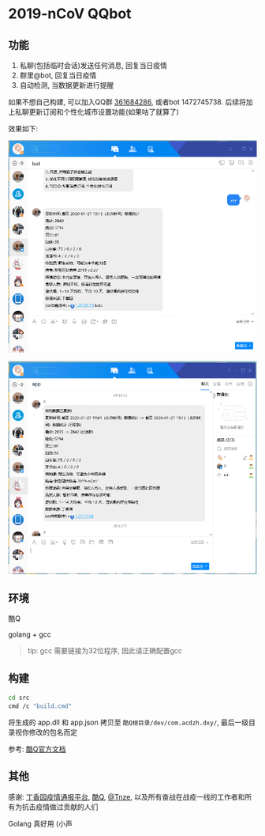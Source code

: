 # 2019-nCoV QQbot

## 功能

1. 私聊(包括临时会话)发送任何消息, 回复当日疫情
2. 群里@bot, 回复当日疫情
3. 自动检测, 当数据更新进行提醒

如果不想自己构建, 可以加入QQ群 [361684286](https://jq.qq.com/?_wv=1027&k=5aVl6qu), 或者bot 1472745738. 后续将加上私聊更新订阅和个性化城市设置功能(如果咕了就算了)

效果如下:

![img](img/1.png)

![img](img/2.png)



## 环境

酷Q

golang + gcc

> tip: gcc 需要链接为32位程序, 因此请正确配置gcc

## 构建

```bash
cd src
cmd /c "build.cmd"
```

将生成的 app.dll 和 app.json 拷贝至 `酷Q根目录/dev/com.acdzh.dxy/`, 最后一级目录视你修改的包名而定

参考: [酷Q官方文档](https://docs.cqp.im/)

## 其他

感谢: [丁香园疫情通报平台](https://3g.dxy.cn/newh5/view/pneumonia), [酷Q](https://cqp.cc/), [@Tnze](https://github.com/Tnze/CoolQ-Golang-SDK), 以及所有奋战在战疫一线的工作者和所有为抗击疫情做过贡献的人们


Golang 真好用 (小声